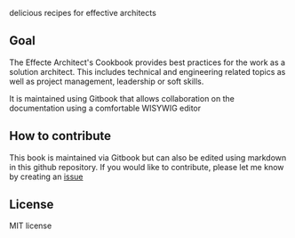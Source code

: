 delicious recipes for effective architects

## Goal

The Effecte Architect's Cookbook provides best practices for the work as a solution architect. This includes technical and engineering related topics as well as project management, leadership or soft skills.

It is maintained using Gitbook that allows collaboration on the documentation using a comfortable WISYWIG editor

## How to contribute

This book is maintained via Gitbook but can also be edited using markdown in this github repository. If you would like to contribute, please let me know by creating an [issue](https://github.com/MarkBroerkens/effective-architects-cookbook/issues)

## License

MIT license

